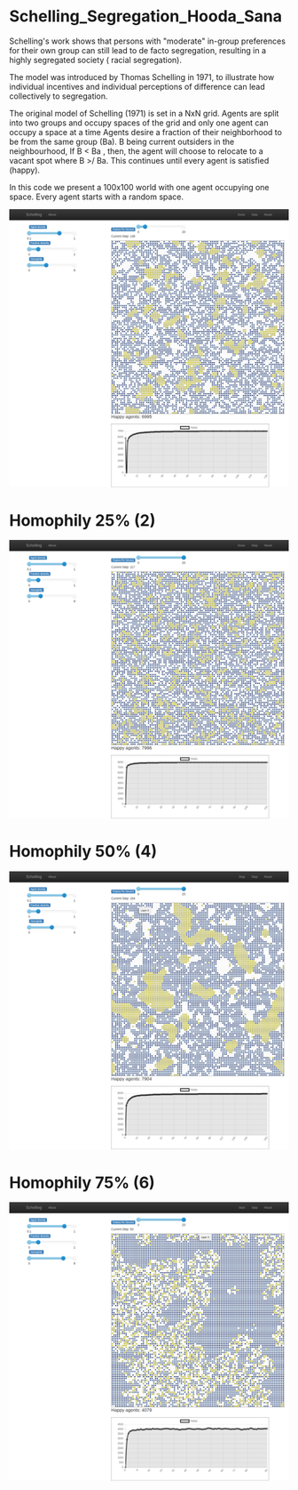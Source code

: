 # Schelling_Segregation_Hooda_Sana

Schelling's work shows that persons with "moderate" in-group preferences for their own group can still lead to de facto segregation, resulting in a highly segregated society ( racial segregation).

The model was introduced by Thomas Schelling in 1971, to illustrate how individual incentives and individual perceptions of difference can lead collectively to segregation.

The original model of Schelling (1971) is set in a NxN grid. Agents are split into two groups and occupy spaces of the grid and only one agent can occupy a space at a time Agents desire a fraction of their neighborhood to be from the same group (Ba). B being current outsiders in the neighbourhood, If B < Ba , then, the agent will choose to relocate to a vacant spot where B >/ Ba. This continues until every agent is satisfied (happy). 

In this code we present a 100x100 world with one agent occupying one space. Every agent starts with a random space.

![alt text](https://github.com/MeghnaHooda/Schelling_Segregation_Hooda_Sana/blob/main/Screenshots/screencapture-127-0-0-1-8521-2021-11-02-10_34_39.png)

# Homophily   25% (2)


![alt text](https://github.com/MeghnaHooda/Schelling_Segregation_Hooda_Sana/blob/main/Screenshots/screencapture-127-0-0-1-8521-2021-11-02-11_01_37.png)


# Homophily 50% (4)


![alt text](https://github.com/MeghnaHooda/Schelling_Segregation_Hooda_Sana/blob/main/Screenshots/screencapture-127-0-0-1-8521-2021-11-02-11_11_23.png)


# Homophily 75% (6)

![alt text](https://github.com/MeghnaHooda/Schelling_Segregation_Hooda_Sana/blob/main/Screenshots/screencapture-127-0-0-1-8521-2021-11-02-11_29_04.png)
